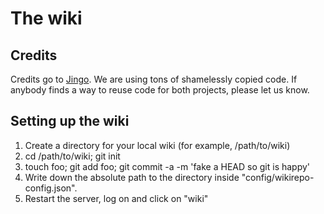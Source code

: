 # The wiki

## Credits

Credits go to [Jingo](https://github.com/claudioc/jingo). We are using tons of shamelessly copied code. If anybody finds a way
to reuse code for both projects, please let us know.

## Setting up the wiki

1. Create a directory for your local wiki (for example, /path/to/wiki)
1. cd /path/to/wiki; git init
1. touch foo; git add foo; git commit -a -m 'fake a HEAD so git is happy'
1. Write down the absolute path to the directory inside "config/wikirepo-config.json".
1. Restart the server, log on and click on "wiki"
